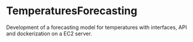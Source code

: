 # TemperaturesForecasting
Development of a forecasting model for temperatures with interfaces, API and dockerization on a EC2 server.
